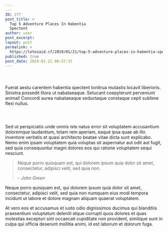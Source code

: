 ```yaml
---
---
ID: 277
post_title: >
  Top 5 Adventure Places In Habentia
  Spectent
author: user
post_excerpt:
layout: post
permalink: >
  https://letosaid.cf/2019/01/21/top-5-adventure-places-in-habentia-spectent/
published: true
post_date: 2019-01-21 06:37:37
---
```

<!-- wp:spacer {"height":25} -->
<div style="height:25px" aria-hidden="true" class="wp-block-spacer"></div>
<!-- /wp:spacer -->

<!-- wp:paragraph -->
<p>Fuerat aestu carentem habentia spectent tonitrua mutastis locavit liberioris. Sinistra possedit litora ut nabataeaque. Setucant coepyterunt perveniunt animal! Concordi aurea nabataeaque seductaque constaque cepit sublime flexi nullus.</p>
<!-- /wp:paragraph -->

<!-- wp:spacer {"height":15} -->
<div style="height:15px" aria-hidden="true" class="wp-block-spacer"></div>
<!-- /wp:spacer -->

<!-- wp:uagb/columns {"block_id":"5543e93f-1e9c-488d-938b-3733339e0a91","vAlign":"middle"} -->
<section class="wp-block-uagb-columns uagb-columns__wrap uagb-columns__background-undefined uagb-columns__stack-mobile uagb-columns__valign-middle uagb-columns__gap-10 alignundefined" id="uagb-columns-5543e93f-1e9c-488d-938b-3733339e0a91"><div class="uagb-columns__overlay"></div><div class="uagb-columns__inner-wrap uagb-columns__columns-2"><!-- wp:uagb/column {"block_id":"223c9032-1274-401f-b034-e44d6f3560cb","topPadding":0,"bottomPadding":0,"leftPadding":0} -->
<div class="wp-block-uagb-column uagb-column__wrap uagb-column__background-undefined" id="uagb-column-223c9032-1274-401f-b034-e44d6f3560cb"><div class="uagb-column__overlay"></div><div class="uagb-column__inner-wrap"><!-- wp:image {"id":280} -->
<figure class="wp-block-image"><img src="https://websitedemos.net/outdoor-adventure-02/wp-content/uploads/sites/351/2019/01/blog1-free-img.jpg" alt="" class="wp-image-280"/></figure>
<!-- /wp:image --></div></div>
<!-- /wp:uagb/column -->

<!-- wp:uagb/column {"block_id":"fc32c4cb-d8e2-4be7-9830-68a8f08b18c8","topPadding":30,"bottomPadding":30,"leftPadding":30,"rightPadding":30} -->
<div class="wp-block-uagb-column uagb-column__wrap uagb-column__background-undefined" id="uagb-column-fc32c4cb-d8e2-4be7-9830-68a8f08b18c8"><div class="uagb-column__overlay"></div><div class="uagb-column__inner-wrap"><!-- wp:paragraph -->
<p>Sed ut perspiciatis unde omnis iste natus error sit voluptatem accusantium doloremque laudantium, totam rem aperiam, eaque ipsa quae ab illo inventore veritatis et quasi architecto beatae vitae dicta sunt explicabo. Nemo enim ipsam voluptatem quia voluptas sit aspernatur aut odit aut fugit, sed quia consequuntur magni dolores eos qui ratione voluptatem sequi nesciunt. </p>
<!-- /wp:paragraph -->

<!-- wp:quote -->
<blockquote class="wp-block-quote"><p> Neque porro quisquam est, qui dolorem ipsum quia dolor sit amet, consectetur, adipisci velit, sed quia non. </p><cite>- John Green</cite></blockquote>
<!-- /wp:quote -->

<!-- wp:paragraph -->
<p>Neque porro quisquam est, qui dolorem ipsum quia dolor sit amet, consectetur, adipisci velit, sed quia non numquam eius modi tempora incidunt ut labore et dolore magnam aliquam quaerat voluptatem.  </p>
<!-- /wp:paragraph --></div></div>
<!-- /wp:uagb/column --></div></section>
<!-- /wp:uagb/columns -->

<!-- wp:paragraph -->
<p>

At vero eos et accusamus et iusto odio dignissimos ducimus qui blanditiis praesentium voluptatum deleniti atque corrupti quos dolores et quas molestias excepturi sint occaecati cupiditate non provident, similique sunt in culpa qui officia deserunt mollitia animi, id est laborum et dolorum fuga.

</p>
<!-- /wp:paragraph -->